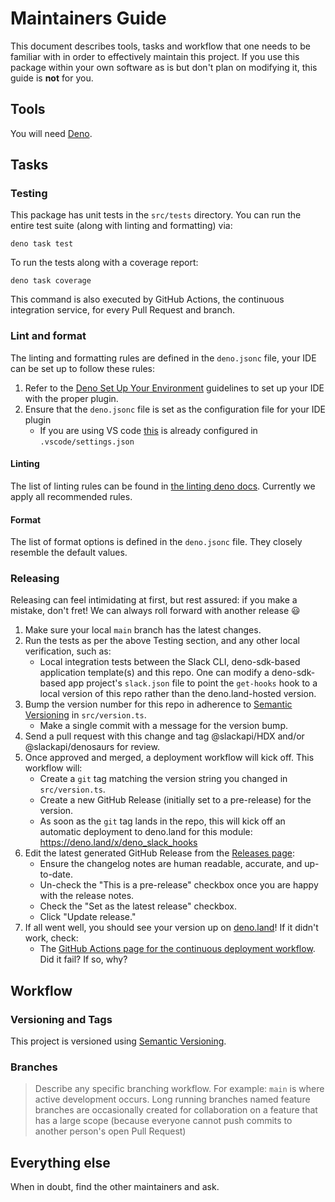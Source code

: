 # Maintainers Guide

This document describes tools, tasks and workflow that one needs to be familiar with in order to effectively maintain
this project. If you use this package within your own software as is but don't plan on modifying it, this guide is
**not** for you.

## Tools

You will need [Deno](https://deno.land).

## Tasks

### Testing

This package has unit tests in the `src/tests` directory. You can run the entire test suite (along with linting and formatting) via:

    deno task test

To run the tests along with a coverage report:

    deno task coverage

This command is also executed by GitHub Actions, the continuous integration service, for every Pull Request and branch.

### Lint and format

The linting and formatting rules are defined in the `deno.jsonc` file, your IDE can be set up to follow these rules:

1. Refer to the [Deno Set Up Your Environment](https://deno.land/manual/getting_started/setup_your_environment) guidelines to set up your IDE with the proper plugin.
2. Ensure that the `deno.jsonc` file is set as the configuration file for your IDE plugin
   * If you are using VS code [this](https://deno.land/manual/references/vscode_deno#using-a-configuration-file) is already configured in `.vscode/settings.json`

#### Linting

The list of linting rules can be found in [the linting deno docs](https://lint.deno.land/).
Currently we apply all recommended rules.

#### Format

The list of format options is defined in the `deno.jsonc` file. They closely resemble the default values.

### Releasing

Releasing can feel intimidating at first, but rest assured: if you make a mistake, don't fret! We can always roll forward with another release 😃

1. Make sure your local `main` branch has the latest changes.
2. Run the tests as per the above Testing section, and any other local verification, such as:
   * Local integration tests between the Slack CLI, deno-sdk-based application template(s) and this repo. One can modify a deno-sdk-based app project's `slack.json` file to point the `get-hooks` hook to a local version of this repo rather than the deno.land-hosted version.
3. Bump the version number for this repo in adherence to [Semantic Versioning][semver] in `src/version.ts`.
   * Make a single commit with a message for the version bump.
4. Send a pull request with this change and tag @slackapi/HDX and/or @slackapi/denosaurs for review.
5. Once approved and merged, a deployment workflow will kick off. This workflow will:
   * Create a `git` tag matching the version string you changed in `src/version.ts`.
   * Create a new GitHub Release (initially set to a pre-release) for the version.
   * As soon as the `git` tag lands in the repo, this will kick off an automatic deployment to deno.land for this module: https://deno.land/x/deno_slack_hooks
6. Edit the latest generated GitHub Release from the [Releases page](https://github.com/slackapi/deno-slack-hooks/releases):
   * Ensure the changelog notes are human readable, accurate, and up-to-date.
   * Un-check the "This is a pre-release" checkbox once you are happy with the release notes.
   * Check the "Set as the latest release" checkbox.
   * Click "Update release."
7. If all went well, you should see your version up on [deno.land](https://deno.land/x/deno_slack_hooks)! If it didn't work, check:
    * The [GitHub Actions page for the continuous deployment workflow](https://github.com/slackapi/deno-slack-hooks/actions/workflows/deno-cd.yml). Did it fail? If so, why?

## Workflow

### Versioning and Tags

This project is versioned using [Semantic Versioning][semver].

### Branches

> Describe any specific branching workflow. For example:
> `main` is where active development occurs.
> Long running branches named feature branches are occasionally created for collaboration on a feature that has a large scope (because everyone cannot push commits to another person's open Pull Request)

<!--
### Issue Management

Labels are used to run issues through an organized workflow. Here are the basic definitions:

*  `bug`: A confirmed bug report. A bug is considered confirmed when reproduction steps have been
   documented and the issue has been reproduced.
*  `enhancement`: A feature request for something this package might not already do.
*  `docs`: An issue that is purely about documentation work.
*  `tests`: An issue that is purely about testing work.
*  `needs feedback`: An issue that may have claimed to be a bug but was not reproducible, or was otherwise missing some information.
*  `discussion`: An issue that is purely meant to hold a discussion. Typically the maintainers are looking for feedback in this issues.
*  `question`: An issue that is like a support request because the user's usage was not correct.
*  `semver:major|minor|patch`: Metadata about how resolving this issue would affect the version number.
*  `security`: An issue that has special consideration for security reasons.
*  `good first contribution`: An issue that has a well-defined relatively-small scope, with clear expectations. It helps when the testing approach is also known.
*  `duplicate`: An issue that is functionally the same as another issue. Apply this only if you've linked the other issue by number.


**Triage** is the process of taking new issues that aren't yet "seen" and marking them with a basic
level of information with labels. An issue should have **one** of the following labels applied:
`bug`, `enhancement`, `question`, `needs feedback`, `docs`, `tests`, or `discussion`.

Issues are closed when a resolution has been reached. If for any reason a closed issue seems
relevant once again, reopening is great and better than creating a duplicate issue.
-->

## Everything else

When in doubt, find the other maintainers and ask.

[semver]: http://semver.org/
